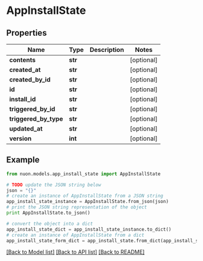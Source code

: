 # AppInstallState


## Properties

Name | Type | Description | Notes
------------ | ------------- | ------------- | -------------
**contents** | **str** |  | [optional] 
**created_at** | **str** |  | [optional] 
**created_by_id** | **str** |  | [optional] 
**id** | **str** |  | [optional] 
**install_id** | **str** |  | [optional] 
**triggered_by_id** | **str** |  | [optional] 
**triggered_by_type** | **str** |  | [optional] 
**updated_at** | **str** |  | [optional] 
**version** | **int** |  | [optional] 

## Example

```python
from nuon.models.app_install_state import AppInstallState

# TODO update the JSON string below
json = "{}"
# create an instance of AppInstallState from a JSON string
app_install_state_instance = AppInstallState.from_json(json)
# print the JSON string representation of the object
print AppInstallState.to_json()

# convert the object into a dict
app_install_state_dict = app_install_state_instance.to_dict()
# create an instance of AppInstallState from a dict
app_install_state_form_dict = app_install_state.from_dict(app_install_state_dict)
```
[[Back to Model list]](../README.md#documentation-for-models) [[Back to API list]](../README.md#documentation-for-api-endpoints) [[Back to README]](../README.md)


